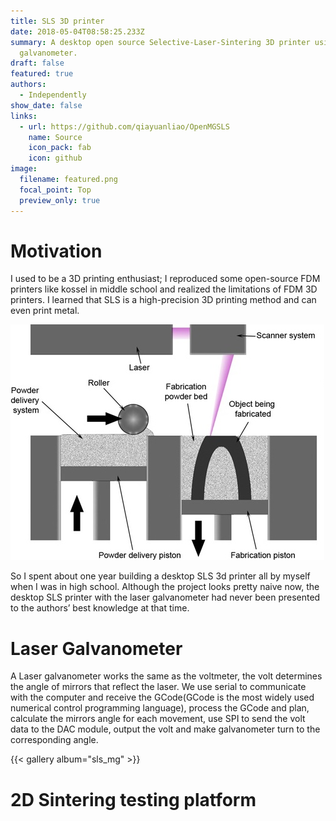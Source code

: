 ```yaml
---
title: SLS 3D printer
date: 2018-05-04T08:58:25.233Z
summary: A desktop open source Selective‑Laser‑Sintering 3D printer using mirror
  galvanometer.
draft: false
featured: true
authors:
  - Independently
show_date: false
links:
  - url: https://github.com/qiayuanliao/OpenMGSLS
    name: Source
    icon_pack: fab
    icon: github
image:
  filename: featured.png
  focal_point: Top
  preview_only: true
---
```

# Motivation

I used to be a 3D printing enthusiast; I reproduced some open-source FDM printers like kossel in middle school and realized the limitations of FDM 3D printers. I learned that SLS is a high-precision 3D printing method and can even print metal. 

![](sls0.jpg "Selective laser sintering process")

So I spent about one year building a desktop SLS 3d printer all by myself when I was in high school.
Although the project looks pretty naive now, the desktop SLS printer with the laser galvanometer had never been presented to the authors’ best knowledge at that time.

# Laser Galvanometer

A Laser galvanometer works the same as the voltmeter, the volt determines the angle of mirrors that reflect the laser. We use serial to communicate with the computer and receive the GCode(GCode is the most widely used numerical control programming language), process the GCode and plan, calculate the mirrors angle for each movement, use SPI to send the volt data to the DAC module, output the volt and make galvanometer turn to the corresponding angle.

{{< gallery album="sls_mg" >}}

# 2D Sintering testing platform
